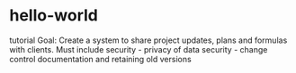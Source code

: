 # hello-world
tutorial
Goal: Create a system to share project updates, plans and formulas with clients.
Must include 
  security - privacy of data
  security - change control documentation and retaining old versions
  
  
